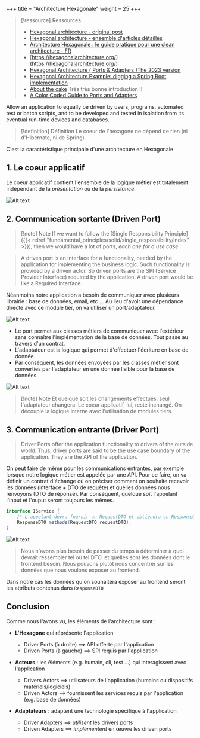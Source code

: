 +++
title = "Architecture Hexagonale"
weight = 25
+++

> [!ressource] Ressources
> - [Hexagonal architecture - original post](https://alistair.cockburn.us/hexagonal-architecture/)
> - [Hexagonal architecture - ensemble d'articles détaillés](https://jmgarridopaz.github.io/content/articles.html)
> - [Architecture Hexagonale : le guide pratique pour une clean architecture - FR](https://beyondxscratch.com/fr/2018/09/11/architecture-hexagonale-le-guide-pratique-pour-une-clean-architecture/)
> - [https://hexagonalarchitecture.org/](https://hexagonalarchitecture.org/)
> - [Hexagonal Architecture ( Ports & Adapters )The 2023 version](https://alistaircockburn.com/Hexagonal%20Budapest%2023-05-18.pdf)
> - [Hexagonal Architecture Example: digging a Spring Boot implementation](https://beyondxscratch.com/2020/08/23/hexagonal-architecture-example-digging-a-spring-boot-implementation/)
> - [About the cake](https://theannotatedhexagon.substack.com/p/about-the-cake) Très très bonne introduction !!
> - [A Color Coded Guide to Ports and Adapters](https://8thlight.com/insights/a-color-coded-guide-to-ports-and-adapters)

Allow an application to equally be driven by users, programs, automated test or batch scripts, and to be developed and tested in isolation from its eventual run-time devices and databases.

> [!definition] Définition
>  Le coeur de l'hexagone ne dépend de rien (ni d'Hibernate, ni de Spring).

C'est la caractéristique principale d'une architecture en Hexagonale


## 1. Le coeur applicatif

Le coeur applicatif contient l'ensemble de la logique métier est totalement indépendant de la _présentation_ ou de la _persistance_.

![Alt text](layered_architecture/hexagonale/images/hexa1.png)

## 2. Communication sortante (Driven Port)

> [!note] Note
> If we want to follow the [Single Responsibility Principle]({{< relref "fundamental_principles/solid/single_responsibility/index" >}}), then we would have a lot of ports, _each one for a use case_.


> A driven port is an interface for a functionality, needed by the application for implementing the business logic. Such functionality is provided by a driven actor. So driven ports are the SPI (Service Provider Interface) required by the application. A driven port would be like a Required Interface.

Néanmoins notre application a besoin de communiquer avec plusieurs librairie : base de données, email, etc ...
Au lieu d'avoir une dépendance directe avec ce module tier, on va utiliser un port/adaptateur.

![Alt text](layered_architecture/hexagonale/images/hexa2.png)

- Le port permet aux classes métiers de communiquer avec l'extérieur sans connaître l'implémentation de la base de données. Tout passe au travers d'un contrat.
- L'adaptateur est la logique qui permet d'effectuer l'écriture en base de donnée.
- Par conséquent, les données envoyées par les classes métier sont converties par l'adaptateur en une donnée lisible pour la base de données.

![Alt text](layered_architecture/hexagonale/images/hexa3.png)

> [!note] Note
> Et quelque soit les changements effectués, seul l'adaptateur changera. Le coeur applicatif, lui, reste inchangé. On découple la logique interne avec l'utilisation de modules tiers.

## 3. Communication entrante (Driver Port)

> Driver Ports offer the application functionality to drivers of the outside world. Thus, driver ports are said to be the use case boundary of the application. They are the API of the application.

On peut faire de même pour les communications entrantes, par exemple lorsque notre logique métier est appelée par une API.
Pour ce faire, on va définir un contrat d'échange où on préciser comment on souhaite recevoir les données (interface + DTO de requête) et quelles données nous renvoyons (DTO de réponse). Par conséquent, quelque soit l'appelant l'input et l'ouput seront toujours les mêmes.

```java
interface IService {
    /* L'appelant devra fournir un RequestDTO et obtiendra un ResponseDTO */
    ResponseDTO methode(RequestDTO requestDTO);
}
```

![Alt text](layered_architecture/hexagonale/images/hexa4.png)

> Nous n'avons plus besoin de passer du temps à déterminer à quoi devrait ressembler tel ou tel DTO, et quelles sont les données dont le frontend besoin. Nous pouvons plutôt nous concentrer sur les données que nous voulons exposer au frontend.

Dans notre cas les données qu'on souhaitera exposer au frontend seront les attributs contenus dans `ResponseDTO`

## Conclusion

Comme nous l'avons vu, les éléments de l'architecture sont :

- **L'Hexagone** qui réprésente l'application

  - Driver Ports (à droite) ==> API offerte par l'application
  - Driven Ports (à gauche) ==> SPI requis par l'application

- **Acteurs** : les éléments (e.g. humain, cli, test ...) qui interagissent avec l'application

  - Drivers Actors ==> utilisateurs de l'application (humains ou dispositifs matériels/logiciels)
  - Driven Actors ==> fournissent les services requis par l'application (e.g. base de données)

- **Adaptateurs** : adaptent une technologie spécifique à l'application
  - Driver Adapters ==> _utilisent_ les drivers ports
  - Driven Adapters ==> _implémentent_ en œuvre les driven ports
